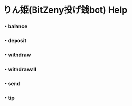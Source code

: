 # りん姫(BitZeny投げ銭bot) Help

### ・balance

### ・deposit

### ・withdraw

### ・withdrawall

### ・send

### ・tip